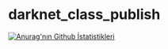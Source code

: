 # darknet_class_publish

[![Anurag'nın Github İstatistikleri](https://github-readme-stats.vercel.app/api?gurselturkeri=anuraghazra)](https://github.com/anuraghazra/github-readme-stats) 
